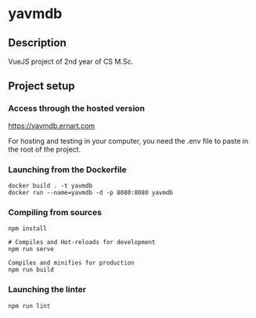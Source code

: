 # yavmdb

## Description
VueJS project of 2nd year of CS M.Sc.

## Project setup

### Access through the hosted version
https://yavmdb.ernart.com

For hosting and testing in your computer, you need the .env file to paste in the root of the project.

### Launching from the Dockerfile
```
docker build . -t yavmdb
docker run --name=yavmdb -d -p 8080:8080 yavmdb
```

### Compiling from sources
```
npm install

# Compiles and Hot-reloads for development
npm run serve

Compiles and minifies for production
npm run build
```

### Launching the linter
```
npm run lint
```